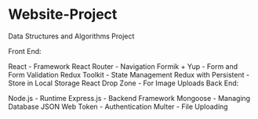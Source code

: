 # Website-Project
Data Structures and Algorithms Project

Front End:

React - Framework
React Router - Navigation
Formik + Yup - Form and Form Validation
Redux Toolkit - State Management
Redux with Persistent - Store in Local Storage
React Drop Zone - For Image Uploads
Back End:

Node.js - Runtime
Express.js - Backend Framework
Mongoose - Managing Database
JSON Web Token - Authentication
Multer - File Uploading